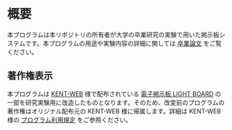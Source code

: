 # 概要
本プログラムは本リポジトリの所有者が大学の卒業研究の実験で用いた掲示板システムです。本プログラムの用途や実験内容の詳細に関しては [卒業論文](https://github.com/noraworld/graduation-thesis) をご覧ください。

## 著作権表示
本プログラムは [KENT-WEB](https://www.kent-web.com) 様で配布されている [電子掲示板 LIGHT BOARD](https://www.kent-web.com/bbs/light.html) の一部を研究実験用に改造したものとなります。そのため、改変前のプログラムの著作権はオリジナル配布元の KENT-WEB 様に帰属します。詳細は KENT-WEB 様の [プログラム利用規定](http://www.kent-web.com/pubc/kitei.html) をご参照ください。

